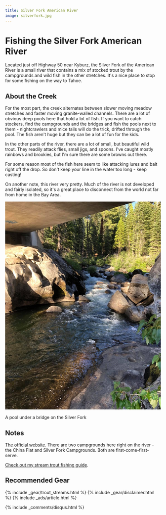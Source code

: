 ```yaml
---
title: Silver Fork American River
image: silverfork.jpg
---
```


# Fishing the Silver Fork American River

Located just off Highway 50 near Kyburz, the Silver Fork of the American River is a small river that contains a mix of stocked trout by the campgrounds and wild fish in the other stretches. It's a nice place to stop for some fishing on the way to Tahoe.

## About the Creek

For the most part, the creek alternates between slower moving meadow stretches and faster moving granite-walled channels. There are a lot of obvious deep pools here that hold a lot of fish. If you want to catch stockers, find the campgrounds and the bridges and fish the pools next to them - nightcrawlers and mice tails will do the trick, drifted through the pool. The fish aren't huge but they can be a lot of fun for the kids.

In the other parts of the river, there are a lot of small, but beautiful wild trout. They readily attack flies, small jigs, and spoons. I've caught mostly rainbows and brookies, but I'm sure there are some browns out there.

For some reason most of the fish here seem to like attacking lures and bait right off the drop. So don't keep your line in the water too long - keep casting!

On another note, this river very pretty. Much of the river is not developed and fairly isolated, so it's a great place to disconnect from the world not far from home in the Bay Area.

![A pool under a bridge on the Silver Fork](/assets/images/silverfork2.jpg)
<div class="caption">A pool under a bridge on the Silver Fork</div>

## Notes

[The official website](https://www.fs.usda.gov/detail/eldorado/learning/nature-science/?cid=fsbdev7_019125). There are two campgrounds here right on the river - the China Flat and Silver Fork Campgrounds. Both are first-come-first-serve.

[Check out my stream trout fishing guide](/troutstreams).

## Recommended Gear

{% include _gear/trout_streams.html %}
{% include _gear/disclaimer.html %}
{% include _ads/article.html %}

{% include _comments/disqus.html %}